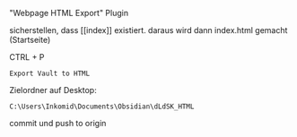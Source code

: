 "Webpage HTML Export" Plugin

sicherstellen, dass [[index]] existiert. 
daraus wird dann index.html gemacht (Startseite)

CTRL + P
```
Export Vault to HTML
```

Zielordner auf Desktop:
```
C:\Users\Inkomid\Documents\Obsidian\dLdSK_HTML
```

commit und push to origin